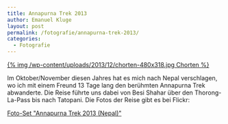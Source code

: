 ```yaml
---
title: Annapurna Trek 2013
author: Emanuel Kluge
layout: post
permalink: /fotografie/annapurna-trek-2013/
categories:
  - Fotografie
---
```


<a href="/wp-content/uploads/2013/12/chorten.jpg" rel="lightbox">
  {% img /wp-content/uploads/2013/12/chorten-480x318.jpg Chorten %}
</a>

Im Oktober/November diesen Jahres hat es mich nach Nepal verschlagen, wo ich mit einem Freund 13 Tage lang den berühmten Annapurna Trek abwanderte. Die Reise führte uns dabei von Besi Shahar über den Thorong-La-Pass bis nach Tatopani. Die Fotos der Reise gibt es bei Flickr:

[Foto-Set "Annapurna Trek 2013 (Nepal)"][flickr]

[flickr]: http://www.flickr.com/photos/herschel_r/sets/72157639122555503/
